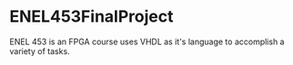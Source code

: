 # ENEL453FinalProject
ENEL 453 is an FPGA course uses VHDL as it's language to accomplish a variety of tasks. 
